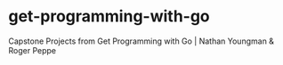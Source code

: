 # get-programming-with-go
Capstone Projects from Get Programming with Go | Nathan Youngman &amp; Roger Peppe
